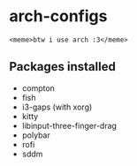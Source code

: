 # arch-configs
`<meme>btw i use arch :3</meme>`

## Packages installed
- compton
- fish
- i3-gaps (with xorg)
- kitty
- libinput-three-finger-drag
- polybar
- rofi
- sddm
